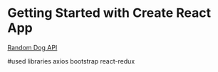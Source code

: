 # Getting Started with Create React App

[Random Dog API](https://dog.ceo/)

#used libraries
axios
bootstrap
react-redux
